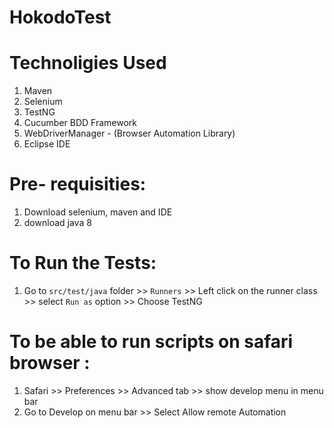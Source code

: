 # HokodoTest


# Technoligies Used

1. Maven
2. Selenium
3. TestNG
4. Cucumber BDD Framework
5. WebDriverManager - (Browser Automation Library)
6. Eclipse IDE

# Pre- requisities:

1. Download selenium, maven and IDE 
2. download java 8


# To Run the Tests:

1. Go to ``src/test/java`` folder >> ``Runners`` >>  Left click on the runner class >> select ``Run as`` option >> Choose TestNG

# To be able to run scripts on safari browser :

1. Safari >> Preferences >> Advanced tab >> show develop menu in menu bar
2. Go to Develop on menu bar >> Select Allow remote Automation 
